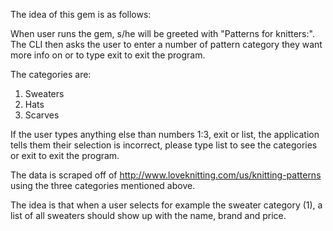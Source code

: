 The idea of this gem is as follows:

When user runs the gem, s/he will be greeted with "Patterns for knitters:".
The CLI then asks the user to enter a number of pattern category they want more
info on or to type exit to exit the program.

The categories are:
1. Sweaters
2. Hats
3. Scarves

If the user types anything else than numbers 1:3, exit or list, the application
tells them their selection is incorrect, please type list to see the categories
or exit to exit the program.

The data is scraped off of http://www.loveknitting.com/us/knitting-patterns
using the three categories mentioned above.

The idea is that when a user selects for example the sweater category (1), a
list of all sweaters should show up with the name, brand and price. 
